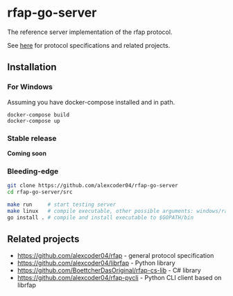 
# rfap-go-server

The reference server implementation of the rfap protocol.

See [here](#related-projects) for protocol specifications and related projects.

## Installation

### For Windows

Assuming you have docker-compose installed and in path.
```
docker-compose build
docker-compose up
```

### Stable release

**Coming soon**

### Bleeding-edge

```sh
git clone https://github.com/alexcoder04/rfap-go-server
cd rfap-go-server/src

make run     # start testing server
make linux   # compile executable, other possible arguments: windows/raspberry
go install . # compile and install executable to $GOPATH/bin
```

## Related projects

 - https://github.com/alexcoder04/rfap - general protocol specification
 - https://github.com/alexcoder04/librfap - Python library
 - https://github.com/BoettcherDasOriginal/rfap-cs-lib - C# library
 - https://github.com/alexcoder04/rfap-pycli - Python CLI client based on librfap

